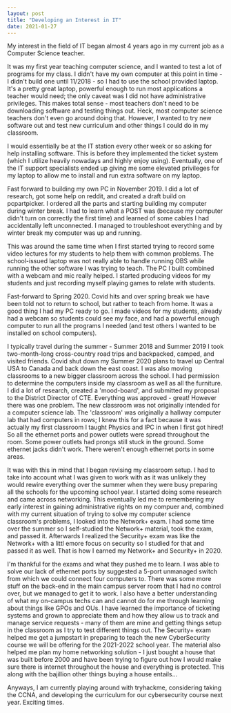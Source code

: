 ```yaml
---
layout: post
title: "Developing an Interest in IT"
date: 2021-01-27  
---
```


My interest in the field of IT began almost 4 years ago in my current job as a Computer Science teacher.

It was my first year teaching computer science, and I wanted to test a lot of programs for my class. I didn't have my own computer at this point in time - I didn't build one until 11/2018 - so I had to use the school provided laptop. It's a pretty great laptop, powerful enough to run most applications a teacher would need; the only caveat was I did not have administrative privileges. This makes total sense - most teachers don't need to be downloading software and testing things out. Heck, most computer science teachers don't even go around doing that. However, I wanted to try new software out and test new curriculum and other things I could do in my classroom.  

I would essentially be at the IT station every other week or so asking for help installing software. This is before they implemented the ticket system (which I utilize heavily nowadays and highly enjoy using). Eventually, one of the IT support specialists ended up giving me some elevated privileges for my laptop to allow me to install and run extra software on my laptop. 

Fast forward to building my own PC in November 2019. I did a lot of research, got some help on reddit, and created a draft build on pcpartpicker. I ordered all the parts and starting building my computer during winter break. I had to learn what a POST was (because my computer didn't turn on correctly the first time) and learned of some cables I had accidentally left unconnected. I managed to troubleshoot everything and by winter break my computer was up and running. 

This was around the same time when I first started trying to record some video lectures for my students to help them with common problems. The school-issued laptop was not really able to handle running OBS while running the other software I was trying to teach. The PC I built combined with a webcam and mic really helped. I started producing videos for my students and just recording myself playing games to relate with students.

Fast-forward to Spring 2020. Covid hits and over spring break we have been told not to return to school, but rather to teach from home. It was a good thing I had my PC ready to go. I made videos for my students, already had a webcam so students could see my face, and had a powerful enough computer to run all the programs I needed (and test others I wanted to be installed on school computers).

I typically travel during the summer - Summer 2018 and Summer 2019 I took two-month-long cross-country road trips and backpacked, camped, and visited friends. Covid shut down my Summer 2020 plans to travel up Central USA to Canada and back down the east coast. I was also moving classrooms to a new bigger classroom across the school. I had permission to determine the computers inside my classroom as well as all the furniture. I did a lot of research, created a 'mood-board', and submitted my proposal to the District Director of CTE. Everything was approved - great! However there was one problem. The new classroom was not originally intended for a computer science lab. The 'classroom' was originally a hallway computer lab that had computers in rows; I knew this for a fact because it was actually my first classroom I taught Physics and IPC in when I first got hired! So all the ethernet ports and power outlets were spread throughout the room. Some power outlets had prongs still stuck in the ground. Some ethernet jacks didn't work. There weren't enough ethernet ports in some areas. 

It was with this in mind that I began revising my classroom setup. I had to take into account what I was given to work with as it was unlikely they would rewire everything over the summer when they were busy preparing all the schools for the upcoming school year. I started doing some research and came across networking. This eventually led me to remembering my early interest in gaining administrative rights on my compuer and, combined with my current situation of trying to solve my computer science classroom's problems, I looked into the Network+ exam. I had some time over the summer so I self-studied the Network+ material, took the exam, and passed it. Afterwards I realized the Security+ exam was like the Network+ with a littl emore focus on security so I studied for that and passed it as well. That is how I earned my Network+ and Security+ in 2020. 

I'm thankful for the exams and what they pushed me to learn. I was able to solve our lack of ethernet ports by suggested a 5-port unmanaged switch from which we could connect four computers to. There was some more stuff on the back-end in the main campus server room that I had no control over, but we managed to get it to work. I also have a better understanding of what my on-campus techs can and cannot do for me through learning about things like GPOs and OUs. I have learned the importance of ticketing systems and grown to appreciate them and how they allow us to track and manage service requests - many of them are mine and getting things setup in the classroom as I try to test different things out. The Security+ exam helped me get a jumpstart in preparing to teach the new CyberSecurity course we will be offering for the 2021-2022 school year. The material also helped me plan my home networking solution - I just bought a house that was built before 2000 and have been trying to figure out how I would make sure there is internet throughout the house and everything is protected. This along with the bajillion other things buying a house entails...  

Anyways, I am currently playing around with tryhackme, considering taking the CCNA, and developing the curriculum for our cybersecurity course next year. Exciting times.
 